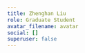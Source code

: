 ```yaml
---
title: Zhenghan Liu
role: Graduate Student
avatar_filename: avatar
social: []
superuser: false
---
```

